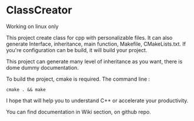 # ClassCreator

Working on linux only

This project create class for cpp with personalizable files. It can also generate Interface, inheritance, main function, Makefile, CMakeLists.txt.
If you're configuration can be build, it will build your project.

This project can generate many level of inheritance as you want, there is dome dummy documentation.

To build the project, cmake is required.
The command line :
```
cmake . && make
```

I hope that will help you to understand C++ or accelerate your productivity.

You can find documentation in Wiki section, on github repo.